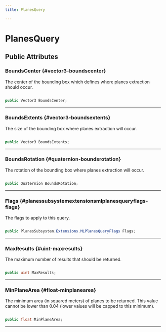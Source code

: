 ```yaml
---
title: PlanesQuery

---
```


# PlanesQuery










## Public Attributes

### BoundsCenter {#vector3-boundscenter}

The center of the bounding box which defines where planes extraction should occur. 

```csharp

public Vector3 BoundsCenter;

```






-----------

### BoundsExtents {#vector3-boundsextents}

The size of the bounding box where planes extraction will occur. 

```csharp

public Vector3 BoundsExtents;

```






-----------

### BoundsRotation {#quaternion-boundsrotation}

The rotation of the bounding box where planes extraction will occur. 

```csharp

public Quaternion BoundsRotation;

```






-----------

### Flags {#planessubsystemextensionsmlplanesqueryflags-flags}

The flags to apply to this query. 

```csharp

public PlanesSubsystem.Extensions.MLPlanesQueryFlags Flags;

```






-----------

### MaxResults {#uint-maxresults}

The maximum number of results that should be returned. 

```csharp

public uint MaxResults;

```






-----------

### MinPlaneArea {#float-minplanearea}

The minimum area (in squared meters) of planes to be returned. This value cannot be lower than 0.04 (lower values will be capped to this minimum). 

```csharp

public float MinPlaneArea;

```






-----------



